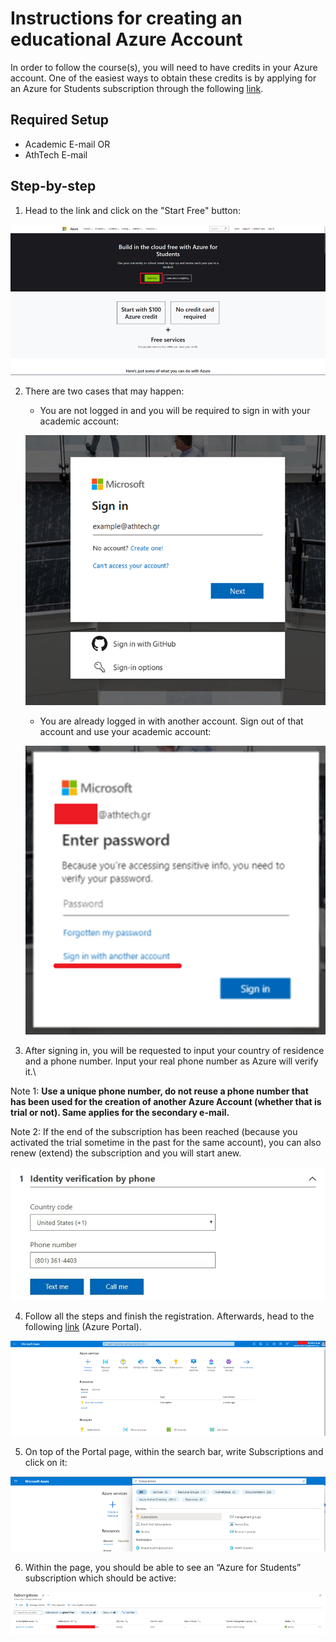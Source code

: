 # Instructions for creating an educational Azure Account

In order to follow the course(s), you will need to have credits in your Azure account. One of the easiest ways to obtain these credits is by applying for an Azure for Students subscription through the following [link](https://azure.microsoft.com/en-us/free/students/
).

## Required Setup
- Academic E-mail OR
- AthTech E-mail

## Step-by-step

1. Head to the link and click on the "Start Free" button:

![img.png](images/azure_for_students_img.png)


2. There are two cases that may happen:

    - You are not logged in and you will be required to sign in with your academic account:
     
   ![img_1.png](images/azure_for_students_img_1.png)
   
    - You are already logged in with another account. Sign out of that account and use your academic account:
   
   ![img_2.png](images/azure_for_students_img_2.png)


3. After signing in, you will be requested to input your country of residence and a phone number. Input your real phone number as Azure will verify it.\

Note 1: ****Use a unique phone number, do not reuse a phone number that has been used for the creation of another Azure Account (whether that is trial or not). Same applies for the secondary e-mail.****

Note 2: If the end of the subscription has been reached (because you activated the trial sometime in the past for the same account), you can also renew (extend) the subscription and you will start anew.

![img_3.png](images/azure_for_students_img_3.png)


4. Follow all the steps and finish the registration. Afterwards, head to the following [link](https://portal.azure.com/) (Azure Portal).

![img_4.png](images/azure_for_students_img_4.png)


5. On top of the Portal page, within the search bar, write Subscriptions and click on it:

![img_5.png](images/azure_for_students_img_5.png)


6. Within the page, you should be able to see an “Azure for Students” subscription which should be active:

![img_6.png](images/azure_for_students_img_6.png)
